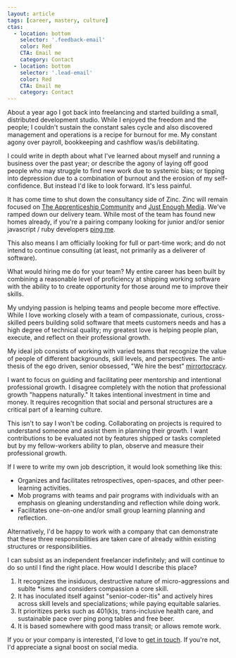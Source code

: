 ```yaml
---
layout: article
tags: [career, mastery, culture]
ctas:
  - location: bottom
    selector: '.feedback-email'
    color: Red
    CTA: Email me
    category: Contact
  - location: bottom
    selector: '.lead-email'
    color: Red
    CTA: Email me
    category: Contact
---
```


About a year ago I got back into freelancing and started building a small,
distributed development studio. While I enjoyed the freedom and the people; I
couldn't sustain the constant sales cycle and also discovered management and
operations is a recipe for burnout for me. My constant agony over payroll,
bookkeeping and cashflow was/is debilitating.

I could write in depth about what I've learned about myself and running a
business over the past year; or describe the agony of laying off good people who
may struggle to find new work due to systemic bias; or tipping into depression
due to a combination of burnout and the erosion of my self-confidence. But
instead I'd like to look forward. It's less painful.

It has come time to shut down the consultancy side of Zinc. Zinc will remain
focused on [The Apprenticeship Community](https://apprenticeship.community) and
[Just Enough Media](https://leanpub.com/u/justenoughmedia). We've ramped down
our delivery team. While most of the team has found new homes already, if
you're a pairing company looking for junior and/or senior javascript / ruby
developers [ping me](mailto:zee@zeespencer.com).

This also means I am officially looking for full or part-time work; and do not
intend to continue consulting (at least, not primarily as a deliverer of
software).

What would hiring me do for your team? My entire career has been built by
combining a reasonable level of proficiency at shipping working software with
the ability to to create opportunity for those around me to improve their
skills.

My undying passion is helping teams and people become more effective. While I love
working closely with a team of compassionate, curious, cross-skilled peers
building solid software that meets customers needs and has a high degree of
technical quality; my greatest love is helping people plan, execute, and
reflect on their professional growth.

My ideal job consists of working with varied teams that recognize the
value of people of different backgrounds, skill levels, and perspectives. The
anti-thesis of the ego driven, senior obsessed, "We hire the best"
[mirrortocracy](http://carlos.bueno.org/2014/06/mirrortocracy.html).

I want to focus on guiding and facilitating peer mentorship and intentional
professional growth. I disagree completely with the notion that professional
growth "happens naturally." It takes intentional investment in time and money.
It requires recognition that social and personal structures are a critical part
of a learning culture.

This isn't to say I won't be coding. Collaborating on projects is required to
understand someone and assist them in planning their growth. I want
contributions to be evaluated not by features shipped or tasks completed but by
my fellow-workers ability to plan, observe and measure their professional
growth.

If I were to write my own job description, it would look something like this:

* Organizes and facilitates retrospectives, open-spaces, and other
  peer-learning activities.
* Mob programs with teams and pair programs with individuals with an emphasis
  on gleaning understanding and reflection while doing work.
* Facilitates one-on-one and/or small group learning planning and reflection.

Alternatively, I'd be happy to work with a company that can demonstrate that
these three responsibilities are taken care of already within existing
structures or responsibilities.

I can subsist as an independent freelancer indefinitely; and will continue to
do so until I find the right place. How would I describe this place?

1. It recognizes the insiduous, destructive nature of micro-aggressions and
   sublte \*isms and considers compassion a core skill.
2. It has inoculated itself against "senior-coder-itis" and actively hires
   across skill levels and specializations; while paying equitable salaries.
3. It prioritizes perks such as 401(k)s, trans-inclusive health care, and
   sustainable pace over ping pong tables and free beer.
4. It is based somewhere with good mass transit; or allows remote work.

If you or your company is interested, I'd love to [get in
touch](mailto:zee@zeespencer.com).  If you're not, I'd appreciate a signal
boost on social media.
